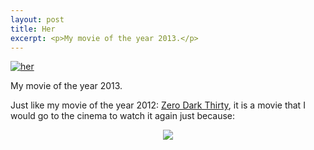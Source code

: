 ```yaml
---
layout: post
title: Her
excerpt: <p>My movie of the year 2013.</p>
---
```


<a href="http://movie.douban.com/subject/6722879/"><img src="http://s3-ap-southeast-2.amazonaws.com/www.mojacc.com/her.jpg" alt="her"></a>

My movie of the year 2013.

Just like my movie of the year 2012: [Zero Dark Thirty](http://movie.douban.com/subject/6430835/), it is a movie that I would go to the cinema to watch it again just because: <center><img src="http://s3-ap-southeast-2.amazonaws.com/www.mojacc.com/shut-up-and-take-my-money.jpg"></center>